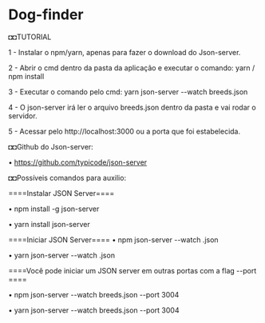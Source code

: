 # Dog-finder

◘◘TUTORIAL


1 - Instalar o npm/yarn, apenas para fazer o download do Json-server.

2 - Abrir o cmd dentro da pasta da aplicação e executar o comando: yarn / npm install

3 - Executar o comando pelo cmd: yarn json-server --watch breeds.json

4 - O json-server irá ler o arquivo breeds.json dentro da pasta e vai rodar o servidor.

5 - Acessar pelo http://localhost:3000 ou a porta que foi estabelecida.


◘◘Github do Json-server:

• https://github.com/typicode/json-server


◘◘Possíveis comandos para auxilio:



====Instalar JSON Server====

• npm install -g json-server

• yarn install json-server


====Iniciar JSON Server====
• npm json-server --watch <nome do arquivo json>.json

• yarn json-server --watch <nome do arquivo json>.json



====Você pode iniciar um JSON server em outras portas com a flag --port ====


• npm json-server --watch breeds.json --port 3004

• yarn json-server --watch breeds.json --port 3004
